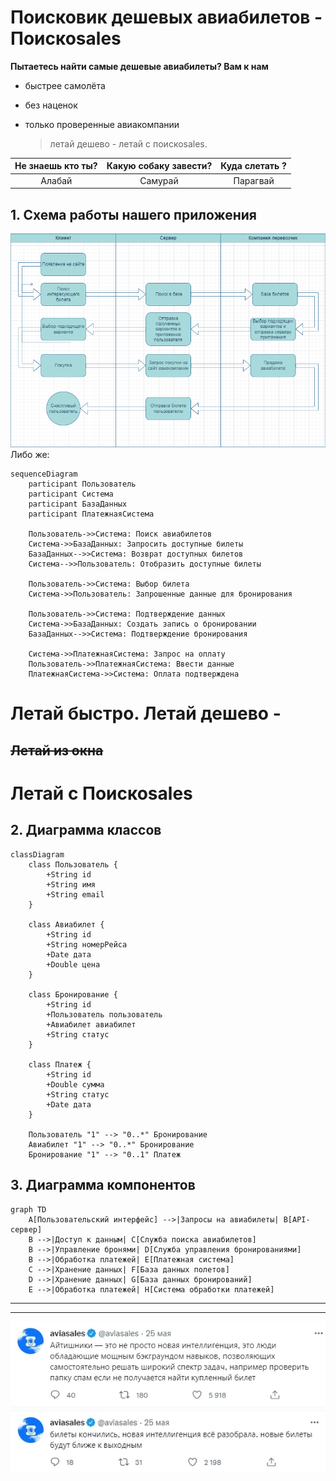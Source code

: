 # Поисковик дешевых авиабилетов - Поискоsales
**Пытаетесь найти самые дешевые авиабилеты? Вам к нам**

* быстрее самолёта
* без наценок
* только проверенные авиакомпании

  > летай дешево - летай с поискоsales.

| Не знаешь кто ты?  | Какую собаку завести? | Куда слетать ?|
|:-------------: |:---------------:| :-------------:|
| Алабай         | Самурай          | Парагвай        |

## 1. Схема работы нашего приложения 
![схема работы](https://github.com/thunderkatana/test1/blob/main/%D0%A1%D1%85%D0%B5%D0%BC%D0%B0%20%D1%80%D0%B0%D0%B1%D0%BE%D1%82%D1%8B.png)
Либо же:
```mermaid
sequenceDiagram
    participant Пользователь
    participant Система
    participant БазаДанных
    participant ПлатежнаяСистема

    Пользователь->>Система: Поиск авиабилетов
    Система->>БазаДанных: Запросить доступные билеты
    БазаДанных-->>Система: Возврат доступных билетов
    Система-->>Пользователь: Отобразить доступные билеты

    Пользователь->>Система: Выбор билета
    Система->>Пользователь: Запрошенные данные для бронирования
    
    Пользователь->>Система: Подтверждение данных
    Система->>БазаДанных: Создать запись о бронировании
    БазаДанных-->>Система: Подтверждение бронирования
    
    Система->>ПлатежнаяСистема: Запрос на оплату
    Пользователь->>ПлатежнаяСистема: Ввести данные
    ПлатежнаяСистема->>Система: Оплата подтверждена
```
# Летай быстро. Летай дешево -
## ~~Летай из окна~~
# Летай с Поискоsales

## 2. Диаграмма классов
```mermaid
classDiagram
    class Пользователь {
        +String id
        +String имя
        +String email
    }

    class Авиабилет {
        +String id
        +String номерРейса
        +Date дата
        +Double цена
    }
    
    class Бронирование {
        +String id
        +Пользователь пользователь
        +Авиабилет авиабилет
        +String статус
    }
    
    class Платеж {
        +String id
        +Double сумма
        +String статус
        +Date дата
    }

    Пользователь "1" --> "0..*" Бронирование
    Авиабилет "1" --> "0..*" Бронирование
    Бронирование "1" --> "0..1" Платеж
```

## 3. Диаграмма компонентов
```mermaid
graph TD
    A[Пользовательский интерфейс] -->|Запросы на авиабилеты| B[API-сервер]
    B -->|Доступ к данным| C[Служба поиска авиабилетов]
    B -->|Управление бронями| D[Служба управления бронированиями]
    B -->|Обработка платежей| E[Платежная система]
    C -->|Хранение данных| F[База данных полетов]
    D -->|Хранение данных| G[База данных бронирований]
    E -->|Обработка платежей| H[Система обработки платежей]
```

---
---
![меме](https://github.com/thunderkatana/test1/blob/main/2%20(1).png)
![меме продолжение](https://github.com/thunderkatana/test1/blob/main/3.png)
